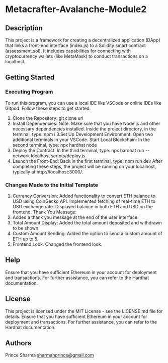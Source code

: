 # Metacrafter-Avalanche-Module2
## Description
This project is a framework for creating a decentralized application (DApp) that links a front-end interface (index.js) to a Solidity smart contract (assessment.sol). It includes capabilities for connecting with cryptocurrency wallets (like MetaMask) to conduct transactions on a localhost.

## Getting Started
### Executing Program
To run this program, you can use a local IDE like VSCode or online IDEs like Gitpod. Follow these steps to get started:

1. Clone the Repository:
   git clone url
2. Install Dependencies:
  Note. Make sure that you have Node.js and other necessary dependencies installed.
  Inside the project directory, in the terminal, type:
  npm i
3.Set Up Development Environment:
Open two additional terminals in your VSCode.
Start Local Blockchain:
  In the second terminal, type:
  npx hardhat node
4. Deploy the Contract:
  In the third terminal, type:
  npx hardhat run --network localhost scripts/deploy.js
5. Launch the Front-End:
  Back in the first terminal, type:
  npm run dev
After completing these steps, the project will be running on your localhost, typically at http://localhost:3000/.


### Changes Made to the Initial Template
1. Currency Conversion:
Added functionality to convert ETH balance to USD using CoinGecko API.
Implemented fetching of real-time ETH to USD exchange rate.
Displayed balance in both ETH and USD on the frontend.
Thank You Message:
2. Added a thank you message at the end of the user interface.
3. Total Amount Display:
Added the total amount deposited and withdrawn to be shown.
4. Custom Amount Sending:
Added the option to send a custom amount of ETH up to 5.
5. Frontend Look:
Changed the frontend look.
## Help
Ensure that you have sufficient Ethereum in your account for deployment and transactions. For further assistance, you can refer to the Hardhat documentation.
## License
This project is licensed under the MIT License - see the LICENSE.md file for details.
Ensure that you have sufficient Ethereum in your account for deployment and transactions. For further assistance, you can refer to the Hardhat documentation.
## Authors
Prince Sharma
sharmahprince@gmail.com
